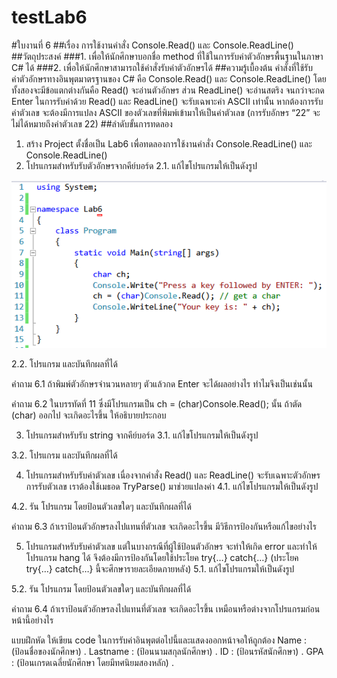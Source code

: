 # testLab6
#ใบงานที่ 6
##เรื่อง การใช้งานคำสั่ง Console.Read() และ Console.ReadLine()
##วัตถุประสงค์
###1. เพื่อให้นักศึกษาบอกชื่อ method ที่ใช้ในการรับค่าตัวอักษรพื้นฐานในภาษา C# ได้
###2. เพื่อให้นักศึกษาสามารถใช้คำสั่งรับค่าตัวอักษรได้
##ความรู้เบื้องต้น
คำสั่งที่ใช้รับค่าตัวอักษรทางอินพุตมาตรฐานของ C# คือ Console.Read() และ Console.ReadLine() โดยทั้งสองจะมีข้อแตกต่างกันคือ Read() จะอ่านตัวอักษร ส่วน ReadLine() จะอ่านสตริง จนกว่าจะกด Enter ในการรับค่าด้วย Read() และ ReadLine() จะรับเฉพาะค่า ASCII เท่านั้น หากต้องการรับค่าตัวเลข จะต้องมีการแปลง ASCII ของตัวเลขที่พิมพ์เข้ามาให้เป็นค่าตัวเลข (การรับอักษร “22” จะไม่ได้หมายถึงค่าตัวเลข 22) 
##ลำดับขั้นการทดลอง
1.	สร้าง Project ตั้งชื่อเป็น Lab6 เพื่อทดลองการใช้งานคำสั่ง Console.ReadLine() และ Console.ReadLine()
2.	โปรแกรมสำหรับรับตัวอักษรจากคีย์บอร์ด
2.1.	แก้ไขโปรแกรมให้เป็นดังรูป
 
<p align = "center"> 
<img src= "https://github.com/koson/testLab6/blob/master/imgs/Lab6-1.png" >
 </p>
2.2.	โปรแกรม และบันทึกผลที่ได้




คำถาม 6.1 ถ้าพิมพ์ตัวอักษรจำนวนหลายๆ ตัวแล้วกด Enter จะได้ผลอย่างไร ทำไมจึงเป็นเช่นนั้น








คำถาม 6.2 ในบรรทัดที่ 11 ซึ่งมีโปรแกรมเป็น ch = (char)Console.Read();  นั้น ถ้าตัด (char) ออกไป จะเกิดอะไรขึ้น ให้อธิบายประกอบ











3.	โปรแกรมสำหรับรับ string จากคีย์บอร์ด
3.1.	แก้ไขโปรแกรมให้เป็นดังรูป
 
3.2.	โปรแกรม และบันทึกผลที่ได้





4.	โปรแกรมสำหรับรับค่าตัวเลข เนื่องจากคำสั่ง Read() และ ReadLine() จะรับเฉพาะตัวอักษร การรับตัวเลข เราต้องใช้เมธอด TryParse() มาช่วยแปลงค่า
4.1.	แก้ไขโปรแกรมให้เป็นดังรูป
 
4.2.	รัน โปรแกรม โดยป้อนตัวเลขใดๆ และบันทึกผลที่ได้




คำถาม 6.3 ถ้าเราป้อนตัวอักษรลงไปแทนที่ตัวเลข จะเกิดอะไรขึ้น มีวิธีการป้องกันหรือแก้ไขอย่างไร













5.	โปรแกรมสำหรับรับค่าตัวเลข แต่ในบางกรณีที่ผู้ใช้ป้อนตัวอักษร จะทำให้เกิด error และทำให้โปรแกรม hang ได้ จึงต้องมีการป้องกันโดยใช้ประโยค try{…} catch{…}  (ประโยค try{…} catch{…} นี้จะศึกษารายละเอียดภายหลัง)
5.1.	แก้ไขโปรแกรมให้เป็นดังรูป
 
5.2.	รัน โปรแกรม โดยป้อนตัวเลขใดๆ และบันทึกผลที่ได้




คำถาม 6.4 ถ้าเราป้อนตัวอักษรลงไปแทนที่ตัวเลข จะเกิดอะไรขึ้น เหมือนหรือต่างจากโปรแกรมก่อนหน้านี้อย่างไร










แบบฝึกหัด ให้เขียน code ในการรับค่าอินพุตต่อไปนี้และแสดงออกหน้าจอให้ถูกต้อง
Name :  (ป้อนชื่อของนักศึกษา)   .
Lastname : (ป้อนนามสกุลนักศึกษา)   .
ID : (ป้อนรหัสนักศึกษา)   .
GPA : (ป้อนเกรดเฉลี่ยนักศึกษา โดยมีทศนิยมสองหลัก)   .








